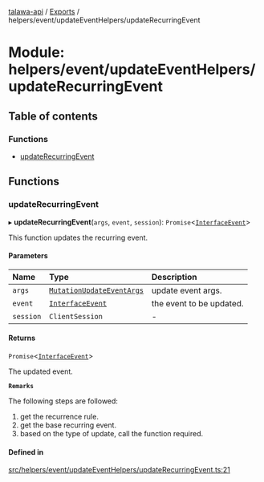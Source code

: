[talawa-api](../README.md) / [Exports](../modules.md) / helpers/event/updateEventHelpers/updateRecurringEvent

# Module: helpers/event/updateEventHelpers/updateRecurringEvent

## Table of contents

### Functions

- [updateRecurringEvent](helpers_event_updateEventHelpers_updateRecurringEvent.md#updaterecurringevent)

## Functions

### updateRecurringEvent

▸ **updateRecurringEvent**(`args`, `event`, `session`): `Promise`\<[`InterfaceEvent`](../interfaces/models_Event.InterfaceEvent.md)\>

This function updates the recurring event.

#### Parameters

| Name | Type | Description |
| :------ | :------ | :------ |
| `args` | [`MutationUpdateEventArgs`](types_generatedGraphQLTypes.md#mutationupdateeventargs) | update event args. |
| `event` | [`InterfaceEvent`](../interfaces/models_Event.InterfaceEvent.md) | the event to be updated. |
| `session` | `ClientSession` | - |

#### Returns

`Promise`\<[`InterfaceEvent`](../interfaces/models_Event.InterfaceEvent.md)\>

The updated event.

**`Remarks`**

The following steps are followed:
1. get the recurrence rule.
2. get the base recurring event.
3. based on the type of update, call the function required.

#### Defined in

[src/helpers/event/updateEventHelpers/updateRecurringEvent.ts:21](https://github.com/PalisadoesFoundation/talawa-api/blob/708df7e/src/helpers/event/updateEventHelpers/updateRecurringEvent.ts#L21)
